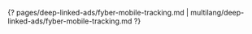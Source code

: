 {? pages/deep-linked-ads/fyber-mobile-tracking.md | multilang/deep-linked-ads/fyber-mobile-tracking.md ?}
